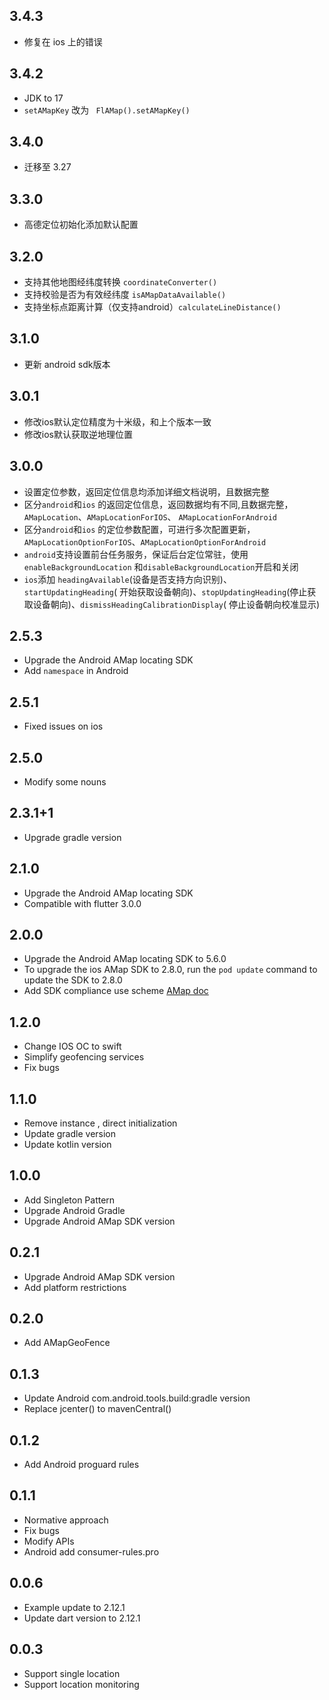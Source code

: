 ## 3.4.3

* 修复在 ios 上的错误

## 3.4.2

* JDK to 17
* `setAMapKey` 改为 ` FlAMap().setAMapKey()`

## 3.4.0

* 迁移至 3.27

## 3.3.0

* 高德定位初始化添加默认配置

## 3.2.0

* 支持其他地图经纬度转换 `coordinateConverter()`
* 支持校验是否为有效经纬度 `isAMapDataAvailable()`
* 支持坐标点距离计算（仅支持android）`calculateLineDistance()`

## 3.1.0

* 更新 android sdk版本

## 3.0.1

* 修改ios默认定位精度为十米级，和上个版本一致
* 修改ios默认获取逆地理位置

## 3.0.0

* 设置定位参数，返回定位信息均添加详细文档说明，且数据完整
* 区分`android`和`ios`
  的返回定位信息，返回数据均有不同,且数据完整，`AMapLocation`、`AMapLocationForIOS`、
  `AMapLocationForAndroid`
* 区分`android`和`ios`
  的定位参数配置，可进行多次配置更新，`AMapLocationOptionForIOS`、`AMapLocationOptionForAndroid`
* `android`支持设置前台任务服务，保证后台定位常驻，使用`enableBackgroundLocation`
  和`disableBackgroundLocation`开启和关闭
* `ios`添加 `headingAvailable`(设备是否支持方向识别)、`startUpdatingHeading`(
  开始获取设备朝向)、`stopUpdatingHeading`(停止获取设备朝向)、`dismissHeadingCalibrationDisplay`(
  停止设备朝向校准显示)

## 2.5.3

* Upgrade the Android AMap locating SDK
* Add `namespace` in Android

## 2.5.1

* Fixed issues on ios

## 2.5.0

* Modify some nouns

## 2.3.1+1

* Upgrade gradle version

## 2.1.0

* Upgrade the Android AMap locating SDK
* Compatible with flutter 3.0.0

## 2.0.0

* Upgrade the Android AMap locating SDK to 5.6.0
* To upgrade the ios AMap SDK to 2.8.0, run the `pod update` command to update the SDK to 2.8.0
* Add SDK compliance use scheme [AMap doc](https://lbs.amap.com/news/sdkhgsy)

## 1.2.0

* Change IOS OC to swift
* Simplify geofencing services
* Fix bugs

## 1.1.0

* Remove instance , direct initialization
* Update gradle version
* Update kotlin version

## 1.0.0

* Add Singleton Pattern
* Upgrade Android Gradle
* Upgrade Android AMap SDK version

## 0.2.1

* Upgrade Android AMap SDK version
* Add platform restrictions

## 0.2.0

* Add AMapGeoFence

## 0.1.3

* Update Android com.android.tools.build:gradle version
* Replace jcenter() to mavenCentral()

## 0.1.2

* Add Android proguard rules

## 0.1.1

* Normative approach
* Fix bugs
* Modify APIs
* Android add consumer-rules.pro

## 0.0.6

* Example update to 2.12.1
* Update dart version to 2.12.1

## 0.0.3

* Support single location
* Support location monitoring